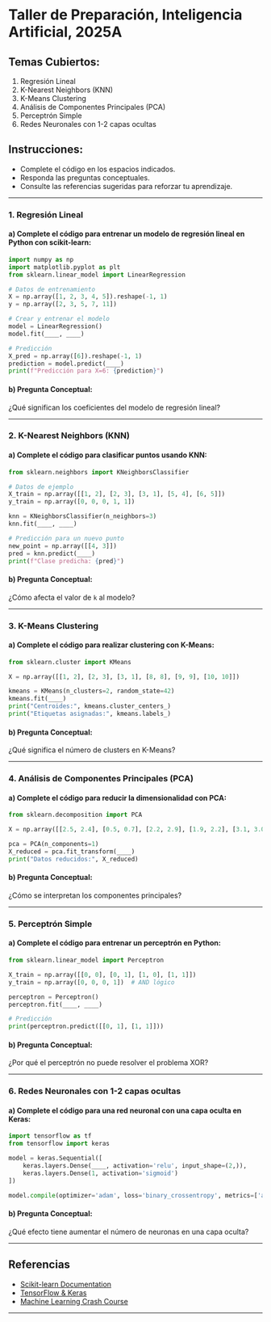 # Taller de Preparación,  Inteligencia Artificial, 2025A

## Temas Cubiertos:
1. Regresión Lineal
2. K-Nearest Neighbors (KNN)
3. K-Means Clustering
4. Análisis de Componentes Principales (PCA)
5. Perceptrón Simple
6. Redes Neuronales con 1-2 capas ocultas

## Instrucciones:
- Complete el código en los espacios indicados.
- Responda las preguntas conceptuales.
- Consulte las referencias sugeridas para reforzar tu aprendizaje.

---

### 1. Regresión Lineal
#### a) Complete el código para entrenar un modelo de regresión lineal en Python con scikit-learn:
```python
import numpy as np
import matplotlib.pyplot as plt
from sklearn.linear_model import LinearRegression

# Datos de entrenamiento
X = np.array([1, 2, 3, 4, 5]).reshape(-1, 1)
y = np.array([2, 3, 5, 7, 11])

# Crear y entrenar el modelo
model = LinearRegression()
model.fit(____, ____)

# Predicción
X_pred = np.array([6]).reshape(-1, 1)
prediction = model.predict(____)
print(f"Predicción para X=6: {prediction}")
```

#### b) Pregunta Conceptual:
¿Qué significan los coeficientes del modelo de regresión lineal?

---

### 2. K-Nearest Neighbors (KNN)
#### a) Complete el código para clasificar puntos usando KNN:
```python
from sklearn.neighbors import KNeighborsClassifier

# Datos de ejemplo
X_train = np.array([[1, 2], [2, 3], [3, 1], [5, 4], [6, 5]])
y_train = np.array([0, 0, 0, 1, 1])

knn = KNeighborsClassifier(n_neighbors=3)
knn.fit(____, ____)

# Predicción para un nuevo punto
new_point = np.array([[4, 3]])
pred = knn.predict(____)
print(f"Clase predicha: {pred}")
```

#### b) Pregunta Conceptual:
¿Cómo afecta el valor de `k` al modelo?

---

### 3. K-Means Clustering
#### a) Complete el código para realizar clustering con K-Means:
```python
from sklearn.cluster import KMeans

X = np.array([[1, 2], [2, 3], [3, 1], [8, 8], [9, 9], [10, 10]])

kmeans = KMeans(n_clusters=2, random_state=42)
kmeans.fit(____)
print("Centroides:", kmeans.cluster_centers_)
print("Etiquetas asignadas:", kmeans.labels_)
```

#### b) Pregunta Conceptual:
¿Qué significa el número de clusters en K-Means?

---

### 4. Análisis de Componentes Principales (PCA)
#### a) Complete el código para reducir la dimensionalidad con PCA:
```python
from sklearn.decomposition import PCA

X = np.array([[2.5, 2.4], [0.5, 0.7], [2.2, 2.9], [1.9, 2.2], [3.1, 3.0]])

pca = PCA(n_components=1)
X_reduced = pca.fit_transform(____)
print("Datos reducidos:", X_reduced)
```

#### b) Pregunta Conceptual:
¿Cómo se interpretan los componentes principales?

---

### 5. Perceptrón Simple
#### a) Complete el código para entrenar un perceptrón en Python:
```python
from sklearn.linear_model import Perceptron

X_train = np.array([[0, 0], [0, 1], [1, 0], [1, 1]])
y_train = np.array([0, 0, 0, 1])  # AND lógico

perceptron = Perceptron()
perceptron.fit(____, ____)

# Predicción
print(perceptron.predict([[0, 1], [1, 1]]))
```

#### b) Pregunta Conceptual:
¿Por qué el perceptrón no puede resolver el problema XOR?

---

### 6. Redes Neuronales con 1-2 capas ocultas
#### a) Complete el código para una red neuronal con una capa oculta en Keras:
```python
import tensorflow as tf
from tensorflow import keras

model = keras.Sequential([
    keras.layers.Dense(____, activation='relu', input_shape=(2,)),
    keras.layers.Dense(1, activation='sigmoid')
])

model.compile(optimizer='adam', loss='binary_crossentropy', metrics=['accuracy'])
```

#### b) Pregunta Conceptual:
¿Qué efecto tiene aumentar el número de neuronas en una capa oculta?

---

## Referencias
- [Scikit-learn Documentation](https://scikit-learn.org/)
- [TensorFlow & Keras](https://www.tensorflow.org/)
- [Machine Learning Crash Course](https://developers.google.com/machine-learning/crash-course)

---
